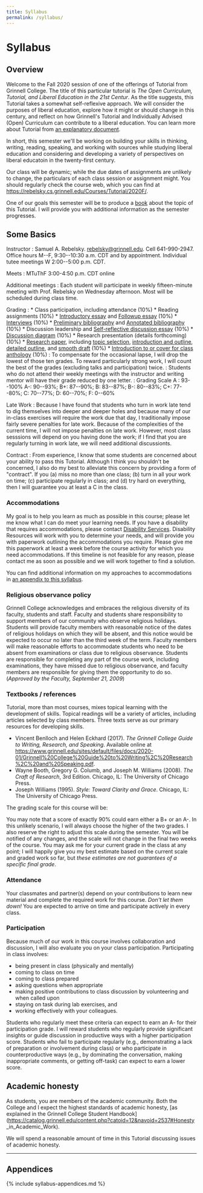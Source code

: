 ```yaml
---
title: Syllabus
permalink: /syllabus/
---
```

# Syllabus

## Overview

Welcome to the Fall 2020 session of one of the offerings of Tutorial from Grinnell College. The title of this particular tutorial is _The Open Curriculum, Tutorial, and Liberal Education in the 21st Centur_. As the title suggests, this Tutorial takes a somewhat self-reflexive approach.  We will consider the purposes of liberal education, explore how it might or should change in this century, and reflect on how Grinnell's Tutorial and Individually Advised (Open) Curriculum can contribute to a liberal education.  You can learn more about Tutorial from [an explanatory document](../handouts/tutorial).

In short, this semester we'll be working on building your skills in thinking, writing, reading, speaking, and working with sources while studying liberal education and considering and developing a variety of perspectives on liberal educatoin in the twenty-first century.

Our class will be dynamic; while the due dates of assignments are unlikely
to change, the particulars of each class session or assignment might.  You
should regularly check the course web, which you can find at 
<https://rebelsky.cs.grinnell.edu/Courses/Tutorial/2020F/>.

One of our goals this semester will be to produce a [book](../handouts/book)
about the topic of this Tutorial.  I will provide you with additional
information as the semester progresses.

## Some Basics

Instructor
  : Samuel A. Rebelsky.  <rebelsky@grinnell.edu>.  Cell 641-990-2947.
    Office hours M--F, 9:30--10:30 a.m. CDT and by appointment.  Individual 
    tutee meetings W 2:00--5:00 p.m. CDT.

Meets
  : MTuThF 3:00-4:50 p.m. CDT online

Additional meetings
  : Each student will participate in weekly fifteen-minute meeting with Prof. Rebelsky on Wednesday afternoon.  Most will be scheduled during class time.

Grading
  : * Class participation, including attendance (10%)
    * Reading assignments (10%)
    * [Introductory essay](../assignments/writing-01) and
      [Followup essay](../assignments/writing-02) (10%)
    * [Interviews](../assignments/writing-03) (10%)
    * [Preliminary bibliography](../assignments/misc-04) and
      [Annotated bibliography](../assignments/writing-04) (10%)
    * Discussion leadership and [Self-reflective discussion essay](../assignments/writing-06) (10%)
    * [Discussion diagram](../assignments/misc-05) (10%)
    * Research presentation (details forthcoming) (10%)
    * [Research paper](../assignments/writing-0*), including [topic selection](../assignments/misc-06), [introduction and outline](../assignments/writing-05), [detailed outline](../assignments/misc-05), and [smooth draft](../assignments/writing-07) (10%)
    * [Introduction to or cover for class anthology](../assignments/writing-09) (10%)
  : To compensate for the occasional lapse, I will drop the lowest of those ten grades. To reward particularly strong work, I will count the best of the grades (excluding talks and participation) twice.
  : Students who do not attend their weekly meetings with the instructor and writing mentor will have their grade reduced by one letter.
  : Grading Scale A : 93--100%
    A-: 90--93%;
    B+: 87--90%;
    B: 83--87%;
    B-: 80--83%;
    C+: 77--80%;
    C: 70--77%;
    D: 60--70%;
    F: 0--60%

Late Work
  : Because I have found that students who turn in work late tend to dig themselves into deeper and deeper holes and because many of our in-class exercises will require the work due that day, I traditionally impose fairly severe penalties for late work.  Because of the complexities of the current time, I will not impose penalties on late work.  However, most class sesssions will depend on you having done the work; if I find that you are regularly turning in work late, we will need additional discussionts.

Contract
  : From experience, I know that some students are concerned about your ability to pass this Tutorial. Although I think you shouldn't be concerned, I also do my best to alleviate this concern by providing a form of "contract". If you (a) miss no more than one class; (b) turn in all your work on time; (c) participate regularly in class; and (d) try hard on everything, then I will guarantee you at least a C in the class.

### Accommodations

My goal is to help you learn as much as possible in this course;
please let me know what I can do meet your learning needs. If you
have a disability that requires accommodations, please contact [Disability
Services](https://www.grinnell.edu/about/offices-services/accessibility-disability/disability-services).
Disability Resources will work with you to determine your needs,
and will provide you with paperwork outlining the accommodations you
require. Please give me this paperwork at least a week before the course
activity for which you need accommodations. If this timeline is not
feasible for any reason, please contact me as soon as possible and we
will work together to find a solution.

You can find additional information on my approaches to
accommodations in [an appendix to this syllabus](../syllabus/accommodations).

### Religious observance policy

Grinnell College acknowledges and embraces the religious diversity of its faculty, students and staff.  Faculty and students share responsibility to support members of our community who observe religious holidays.  Students will provide faculty members with reasonable notice of the dates of religious holidays on which they will be absent, and this notice would be expected to occur no later than the third week of the term.  Faculty members will make reasonable efforts to accommodate students who need to be absent from examinations or class due to religious observance.  Students are responsible for completing any part of the course work, including examinations, they have missed due to religious observance, and faculty members are responsible for giving them the opportunity to do so.  (_Approved by the Faculty, September 21, 2009_)

### Textbooks / references

Tutorial, more than most courses, mixes topical learning with the
development of skills.  Topical readings will be a variety of articles,
including articles selected by class members.  Three texts serve as
our primary resources for developing skills.

* Vincent Benlloch and Helen Eckhard (2017).  _The Grinnell College
  Guide to Writing, Research, and Speaking_.  Available online at
  <https://www.grinnell.edu/sites/default/files/docs/2020-01/Grinnell%20College%20Guide%20to%20Writing%2C%20Research%2C%20and%20Speaking.pdf>.
* Wayne Booth, Gregory G. Columb, and Joseph M. Williams (2008).  _The
  Craft of Research_, 3rd Edition.  Chicago, IL: The University of Chicago
  Press.
* Joseph Williams (1995). _Style: Toward Clarity and Grace_.
  Chicago, IL: The University of Chicago Press.

The grading scale for this course will be:


You may note that a score of exactly 90% could earn either a B+ or an A-. In
this unlikely scenario, I will always choose the higher of the two grades. I
also reserve the right to adjust this scale during the semester. You will be
notified of any changes, and the scale will not change in the final two weeks
of the course. You may ask me for your current grade in the class at any point;
I will happily give you my best estimate based on the current scale and graded
work so far, but *these estimates are not guarantees of a specific final grade*.

### Attendance

Your classmates and partner(s) depend on your contributions to learn
new material and complete the required work for this course. *Don't let
them down!* You are expected to arrive on time and participate actively
in every class.

### Participation

Because much of our work in this course involves collaboration and discussion, 
I will also evaluate you on your class participation.
Participating in class involves:

 - being present in class (physically and mentally)
 - coming to class on time
 - coming to class prepared
 - asking questions when appropriate
 - making positive contributions to class discussion by volunteering and when called upon
 - staying on task during lab exercises, and
 - working effectively with your colleagues.

Students who regularly meet these criteria can expect to earn an A- for
their participation grade. I will reward students who regularly provide
significant insights or guide discussion in productive ways with a higher
participation score. Students who fail to participate regularly (e.g.,
demonstrating a lack of preparation or involvement during class)
or who participate in counterproductive ways (e.g., by dominating the
conversation, making inappropriate comments, or getting off-task) can
expect to earn a lower score.

## Academic honesty

As students, you are members of the academic community. Both the College and I
expect the highest standards of academic honesty, [as explained in the Grinnell
College Student
Handbook](https://catalog.grinnell.edu/content.php?catoid=12&navoid=2537#Honesty
_in_Academic_Work).

We will spend a reasonable amount of time in this Tutorial discussing 
issues of academic honesty.

---

## Appendices

{% include syllabus-appendices.md %}
